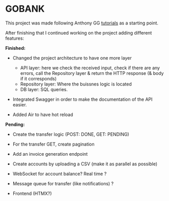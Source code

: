 # GOBANK 

This project was made following Anthony GG 
[tutorials](https://www.youtube.com/watch?v=pwZuNmAzaH8) as a starting 
point. 

After finishing that I continued working on the project adding different 
features: 

**Finished:**

- Changed the project architecture to have one more layer 
  +  API layer: here we check the received input, check if there are any 
  errors, call the Repository layer & return the HTTP response (& body 
  if it corresponds) 
  + Repository layer: Where the buissnes logic is located 
  + DB layer: SQL queries.

- Integrated Swagger in order to make the documentation of the API 
 easier.
- Added Air to have hot reload

**Pending:**

- Create the transfer logic (POST: DONE, GET: PENDING) 
- For the transfer GET, create pagination
- Add an invoice generation endpoint 
- Create accounts by uploading a CSV (make it as parallel as possible)  

- WebSocket for account balance? Real time ?
- Message queue for transfer (like notifications) ? 
- Frontend (HTMX?)
